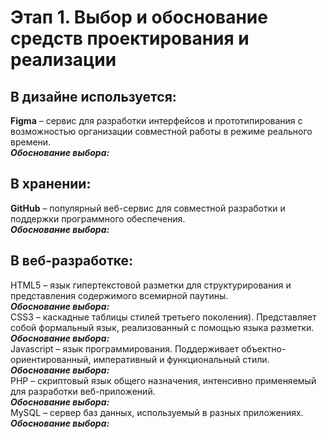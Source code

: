 # Этап 1. Выбор и обоснование средств проектирования и реализации
## В дизайне используется:  
**Figma** – сервис для разработки интерфейсов и прототипирования с возможностью организации совместной работы в режиме реального времени.  
***Обоснование выбора:***   

## В хранении:  
**GitHub** – популярный веб-сервис для совместной разработки и поддержки программного обеспечения.  
***Обоснование выбора:***   

## В веб-разработке:  
HTML5 – язык гипертекстовой разметки для структурирования и представления содержимого всемирной паутины.  
***Обоснование выбора:***   
CSS3 – каскадные таблицы стилей третьего поколения). Представляет собой формальный язык, реализованный с помощью языка разметки.  
***Обоснование выбора:***   
Javascript – язык программирования. Поддерживает объектно-ориентированный, императивный и функциональный стили.  
***Обоснование выбора:***   
PHP – скриптовый язык общего назначения, интенсивно применяемый для разработки веб-приложений.   
***Обоснование выбора:***   
MySQL – сервер баз данных, используемый в разных приложениях.  
***Обоснование выбора:***   
